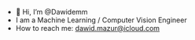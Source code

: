 - 👋 Hi, I’m @Dawidemm
- I am a Machine Learning / Computer Vision Engineer
- How to reach me: dawid.mazur@icloud.com

<!---
Dawidemm/Dawidemm is a ✨ special ✨ repository because its `README.md` (this file) appears on your GitHub profile.
You can click the Preview link to take a look at your changes.
--->
